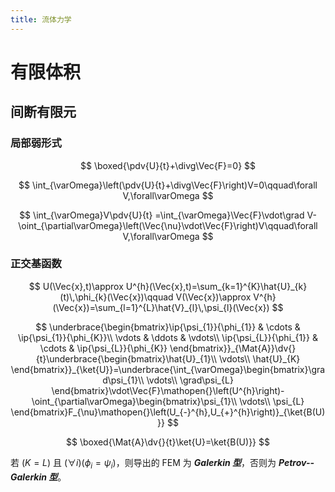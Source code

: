 ```yaml
---
title: 流体力学
---
```


# 有限体积

## 间断有限元

### 局部弱形式

$$
\boxed{\pdv{U}{t}+\divg\Vec{F}=0}
$$

$$
\int_{\varOmega}\left(\pdv{U}{t}+\divg\Vec{F}\right)V=0\qquad\forall V,\forall\varOmega
$$

$$
\int_{\varOmega}V\pdv{U}{t}
=\int_{\varOmega}\Vec{F}\vdot\grad V-\oint_{\partial\varOmega}\left(\Vec{\nu}\vdot\Vec{F}\right)V\qquad\forall V,\forall\varOmega
$$

### 正交基函数

$$
U(\Vec{x},t)\approx U^{h}(\Vec{x},t)=\sum_{k=1}^{K}\hat{U}_{k}(t)\,\phi_{k}(\Vec{x})\qquad V(\Vec{x})\approx V^{h}(\Vec{x})=\sum_{l=1}^{L}\hat{V}_{l}\,\psi_{l}(\Vec{x})
$$

$$
\underbrace{\begin{bmatrix}\ip{\psi_{1}}{\phi_{1}} & \cdots & \ip{\psi_{1}}{\phi_{K}}\\
\vdots & \ddots & \vdots\\
\ip{\psi_{L}}{\phi_{1}} & \cdots & \ip{\psi_{L}}{\phi_{K}}
\end{bmatrix}}_{\Mat{A}}\dv{}{t}\underbrace{\begin{bmatrix}\hat{U}_{1}\\
\vdots\\
\hat{U}_{K}
\end{bmatrix}}_{\ket{U}}=\underbrace{\int_{\varOmega}\begin{bmatrix}\grad\psi_{1}\\
\vdots\\
\grad\psi_{L}
\end{bmatrix}\vdot\Vec{F}\mathopen{}\left(U^{h}\right)-\oint_{\partial\varOmega}\begin{bmatrix}\psi_{1}\\
\vdots\\
\psi_{L}
\end{bmatrix}F_{\nu}\mathopen{}\left(U_{-}^{h},U_{+}^{h}\right)}_{\ket{B(U)}}
$$

$$
\boxed{\Mat{A}\dv{}{t}\ket{U}=\ket{B(U)}}
$$

若 $(K=L)$ 且 $(\forall i)(\phi_i=\psi_i)$，则导出的 FEM 为 ***Galerkin 型***，否则为 ***Petrov--Galerkin 型***。

